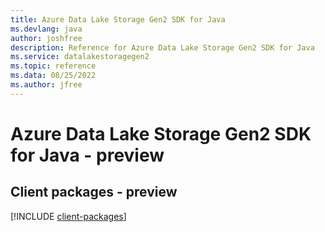 ```yaml
---
title: Azure Data Lake Storage Gen2 SDK for Java
ms.devlang: java
author: joshfree
description: Reference for Azure Data Lake Storage Gen2 SDK for Java
ms.service: datalakestoragegen2
ms.topic: reference
ms.data: 08/25/2022
ms.author: jfree
---
```

# Azure Data Lake Storage Gen2 SDK for Java - preview

## Client packages - preview
[!INCLUDE [client-packages](data-lake-storage-gen2-client-index.md)]